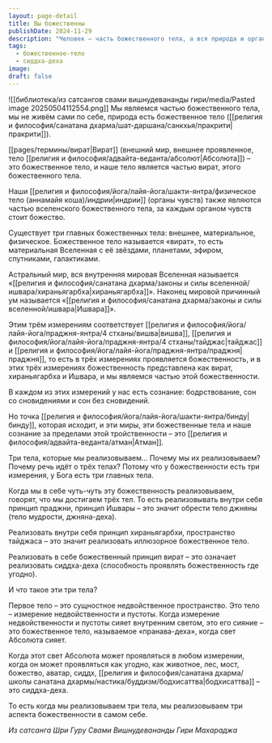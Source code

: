 ```yaml
---
layout: page-detail
title: Вы божественны
publishDate: 2024-11-29
description: "Человек – часть божественного тела, а вся природа и органы чувств связаны с высшими силами. Божественность проявляется в трех измерениях: вират (материальное), хираньягарбха (астральное) и Ишвара (причинный ум), каждому из которых соответствует определенное состояние сознания. Реализация этих трех тел внутри себя означает раскрытие разных аспектов божественности и обретение тела мудрости, иллюзорного тела и сиддха-деха."
tags:
  - божественное-тело
  - сиддха-деха
image: 
draft: false
---
```

![[библиотека/из сатсангов свами вишнудевананды гири/media/Pasted image 20250504112554.png]]
 Мы являемся частью божественного тела, мы не живём сами по себе, природа есть божественное тело ([[религия и философия/санатана дхарма/шат-даршана/санкхья/пракрити|пракрити]]).

 [[pages/термины/вират|Вират]] (внешний мир, внешнее проявленное, тело [[религия и философия/адвайта-веданта/абсолют|Абсолюта]]) – это божественное тело, и наше тело является частью вират, этого божественного тела.

 Наши [[религия и философия/йога/лайя-йога/шакти-янтра/физическое тело (аннамайя коша)/индрии|индрии]] (органы чувств) также являются частью вселенского божественного тела, за каждым органом чувств стоит божество.

  
 Существует три главных божественных тела: внешнее, материальное, физическое. Божественное тело называется «вират», то есть материальная Вселенная с её звёздами, планетами, эфиром, спутниками, галактиками.

 Астральный мир, вся внутренняя мировая Вселенная называется «[[религия и философия/санатана дхарма/законы и силы вселенной/ишвара/хираньягарбха|хираньягарбха]]». Наконец мировой причинный ум называется «[[религия и философия/санатана дхарма/законы и силы вселенной/ишвара|Ишвара]]».

 Этим трём измерениям соответствует [[религия и философия/йога/лайя-йога/праджня-янтра/4 стханы/вишва|вишва]], [[религия и философия/йога/лайя-йога/праджня-янтра/4 стханы/тайджас|тайджас]] и [[религия и философия/йога/лайя-йога/праджня-янтра/праджня|праджня]], то есть в трёх измерениях проявляется божественность, и в этих трёх измерениях божественность представлена как вират, хираньягарбха и Ишвара, и мы являемся частью этой божественности. 

 В каждом из этих измерений у нас есть сознание: бодрствование, сон со сновидениями и сон без сновидений.

 Но точка [[религия и философия/йога/лайя-йога/шакти-янтра/бинду|бинду]], которая исходит, и эти миры, эти божественные тела и наше сознание за пределами этой тройственности – это [[религия и философия/адвайта-веданта/атман|Атман]].

  
 Три тела, которые мы реализовываем… Почему мы их реализовываем? Почему речь идёт о трёх телах? Потому что у божественности есть три измерения, у Бога есть три главных тела.

 Когда мы в себе чуть-чуть эту божественность реализовываем, говорят, что мы достигаем трёх тел. То есть реализовывать внутри себя принцип праджни, принцип Ишвары – это значит обрести тело джняны (тело мудрости, джняна-деха).

 Реализовать внутри себя принцип хираньягарбхи, пространство тайджаса – это значит реализовать иллюзорное божественное тело.

 Реализовать в себе божественный принцип вират – это означает реализовать сиддха-деха (способность проявлять божественность где угодно).

  
 И что такое эти три тела?

 Первое тело – это сущностное недвойственное пространство. Это тело – измерение недвойственности и пустоты. Когда измерение недвойственности и пустоты сияет внутренним светом, это его сияние – это божественное тело, называемое «пранава-деха», когда свет Абсолюта сияет.

 Когда этот свет Абсолюта может проявляться в любом измерении, когда он может проявляться как угодно, как животное, лес, мост, божество, аватар, сиддх, [[религия и философия/санатана дхарма/школы санатана дхармы/настика/буддизм/бодхисаттва|бодхисаттва]] – это сиддха-деха.

 То есть когда мы реализовываем три тела, мы реализовываем три аспекта божественности в самом себе.

*Из сатсанга Шри Гуру Свами Вишнудевананды Гири Махараджа*